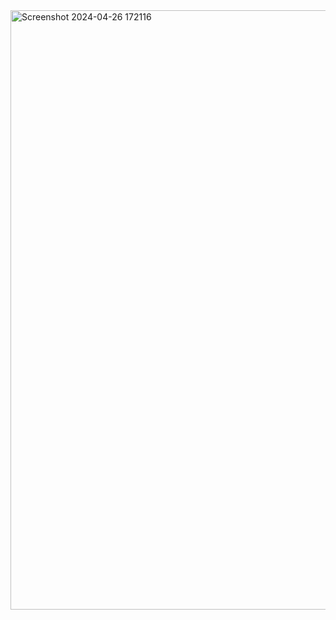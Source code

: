 <img width="959" alt="Screenshot 2024-04-26 172116" src="https://github.com/shambhavi0430/AIRBORNE-DASH/assets/92666371/e1a50ffd-7bd0-480e-bde1-52041d34b82b">
